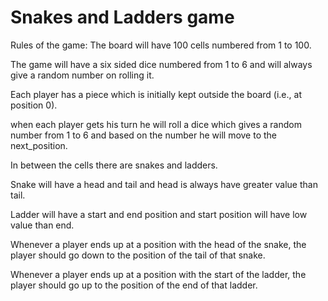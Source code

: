 # Snakes and Ladders game
Rules of the game:
The board will have 100 cells numbered from 1 to 100.

The game will have a six sided dice numbered from 1 to 6 and will always give a random number on rolling it.

Each player has a piece which is initially kept outside the board (i.e., at position 0).

when each player gets his turn he will roll a dice which gives a random number from 1 to 6 and based on the number he will move to the next_position.

In between the cells there are snakes and ladders.

Snake will have a head and tail and head is always have greater value than tail.

Ladder will have a start and end position and start position will have low value than end.

Whenever a player ends up at a position with the head of the snake, the player should go down to the position of the tail of that snake.

Whenever a player ends up at a position with the start of the ladder, the player should go up to the position of the end of that ladder.

